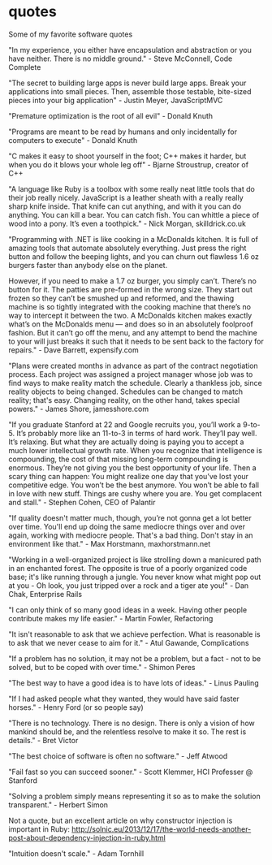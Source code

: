 quotes
======

Some of my favorite software quotes

"In my experience, you either have encapsulation and abstraction or you have neither. There is no middle ground." - Steve McConnell, Code Complete

"The secret to building large apps is never build large apps. Break your applications into small pieces. Then, assemble those testable, bite-sized pieces into your big application" - Justin Meyer, JavaScriptMVC

"Premature optimization is the root of all evil" - Donald Knuth

"Programs are meant to be read by humans and only incidentally for computers to execute" - Donald Knuth

"C makes it easy to shoot yourself in the foot; C++ makes it harder, but when you do it blows your whole leg off" - Bjarne Stroustrup, creator of C++

"A language like Ruby is a toolbox with some really neat little tools that do their job really nicely. JavaScript is a leather sheath with a really really sharp knife inside. That knife can cut anything, and with it you can do anything. You can kill a bear. You can catch fish. You can whittle a piece of wood into a pony. It’s even a toothpick." - Nick Morgan, skilldrick.co.uk

"Programming with .NET is like cooking in a McDonalds kitchen.  It is full of amazing tools that automate absolutely everything.  Just press the right button and follow the beeping lights, and you can churn out flawless 1.6 oz burgers faster than anybody else on the planet.

However, if you need to make a 1.7 oz burger, you simply can’t.  There’s no button for it.  The patties are pre-formed in the wrong size.  They start out frozen so they can’t be smushed up and reformed, and the thawing machine is so tightly integrated with the cooking machine that there’s no way to intercept it between the two.  A McDonalds kitchen makes exactly what’s on the McDonalds menu — and does so in an absolutely foolproof fashion.  But it can’t go off the menu, and any attempt to bend the machine to your will just breaks it such that it needs to be sent back to the factory for repairs." - Dave Barrett, expensify.com

"Plans were created months in advance as part of the contract negotiation process. Each project was assigned a project manager whose job was to find ways to make reality match the schedule. Clearly a thankless job, since reality objects to being changed. Schedules can be changed to match reality; that's easy. Changing reality, on the other hand, takes special powers." - James Shore, jamesshore.com

"If you graduate Stanford at 22 and Google recruits you, you’ll work a 9-to-5. It’s probably more like an 11-to-3 in terms of hard work. They’ll pay well. It’s relaxing. But what they are actually doing is paying you to accept a much lower intellectual growth rate. When you recognize that intelligence is compounding, the cost of that missing long-term compounding is enormous. They’re not giving you the best opportunity of your life. Then a scary thing can happen: You might realize one day that you’ve lost your competitive edge. You won’t be the best anymore. You won’t be able to fall in love with new stuff. Things are cushy where you are. You get complacent and stall." - Stephen Cohen, CEO of Palantir

"If quality doesn't matter much, though, you’re not gonna get a lot better over time. You'll end up doing the same mediocre things over and over again, working with mediocre people. That's a bad thing. Don't stay in an environment like that." - Max Horstmann, maxhorstmann.net

"Working in a well-organized project is like strolling down a manicured path in an enchanted forest. The opposite is true of a poorly organized code base; it's like running through a jungle. You never know what might pop out at you - Oh look, you just tripped over a rock and a tiger ate you!" - Dan Chak, Enterprise Rails

"I can only think of so many good ideas in a week. Having other people contribute makes my life easier." - Martin Fowler, Refactoring

"It isn't reasonable to ask that we achieve perfection. What is reasonable is to ask that we never cease to aim for it." - Atul Gawande, Complications

"If a problem has no solution, it may not be a problem, but a fact - not to be solved, but to be coped with over time." - Shimon Peres

"The best way to have a good idea is to have lots of ideas." - Linus Pauling

"If I had asked people what they wanted, they would have said faster horses." - Henry Ford (or so people say)

"There is no technology. There is no design. There is only a vision of how mankind should be, and the relentless resolve to make it so. The rest is details." - Bret Victor

"The best choice of software is often no software." - Jeff Atwood

"Fail fast so you can succeed sooner." - Scott Klemmer, HCI Professer @ Stanford

"Solving a problem simply means representing it so as to make the solution transparent." - Herbert Simon

Not a quote, but an excellent article on why constructor injection is important in Ruby: http://solnic.eu/2013/12/17/the-world-needs-another-post-about-dependency-injection-in-ruby.html

"Intuition doesn't scale." - Adam Tornhill
